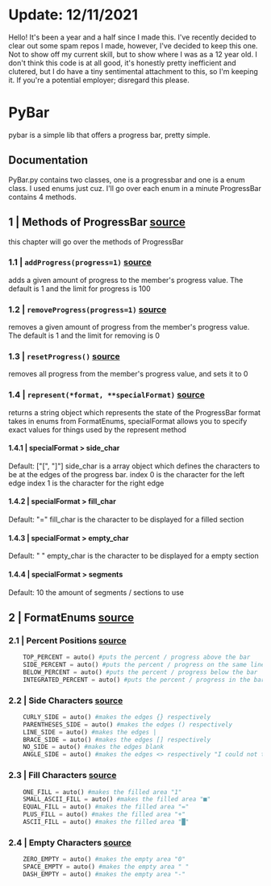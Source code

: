 # Update: 12/11/2021
Hello! It's been a year and a half since I made this. I've recently decided to clear out some spam repos I made, however, I've decided to keep this one. Not to show off my current skill, but to show where I was as a 12 year old. I don't think this code is at all good, it's honestly pretty inefficient and clutered, but I do have a tiny sentimental attachment to this, so I'm keeping it. If you're a potential employer; disregard this please.

# PyBar
pybar is a simple lib that offers a progress bar, pretty simple.

## Documentation
PyBar.py contains two classes, one is a progressbar and one is a enum class.
I used enums just cuz. I'll go over each enum in a minute
ProgressBar contains 4 methods.

## 1 | Methods of ProgressBar [source](https://github.com/MrTops/PyBar/blob/master/PyBar.py#L43)
this chapter will go over the methods of ProgressBar

### 1.1 | ``addProgress(progress=1)`` [source](https://github.com/MrTops/PyBar/blob/master/PyBar.py#L52)
adds a given amount of progress to the member's progress value.
The default is 1 and the limit for progress is 100

### 1.2 | ``removeProgress(progress=1)`` [source](https://github.com/MrTops/PyBar/blob/master/PyBar.py#L56)
removes a given amount of progress from the member's progress value.
The default is 1 and the limit for removing is 0

### 1.3 | ``resetProgress()`` [source](https://github.com/MrTops/PyBar/blob/master/PyBar.py#L60)
removes all progress from the member's progress value, and sets it to 0

### 1.4 | ``represent(*format, **specialFormat)`` [source](https://github.com/MrTops/PyBar/blob/master/PyBar.py#L64)
returns a string object which represents the state of the ProgressBar
format takes in enums from FormatEnums, specialFormat allows you to specify exact values for things used by the represent method

#### 1.4.1 | specialFormat > side_char
Default: ["[", "]"]
side_char is a array object which defines the characters to be at the edges of the progress bar.
index 0 is the character for the left edge
index 1 is the character for the right edge

#### 1.4.2 | specialFormat > fill_char
Default: "="
fill_char is the character to be displayed for a filled section

#### 1.4.3 | specialFormat > empty_char
Default: " "
empty_char is the character to be displayed for a empty section

#### 1.4.4 | specialFormat > segments
Default: 10
the amount of segments / sections to use

## 2 | FormatEnums [source](https://github.com/MrTops/PyBar/blob/master/PyBar.py#L14)

### 2.1 | Percent Positions [source](https://github.com/MrTops/PyBar/blob/master/PyBar.py#L18)
```py
    TOP_PERCENT = auto() #puts the percent / progress above the bar
    SIDE_PERCENT = auto() #puts the percent / progress on the same lines as the bar
    BELOW_PERCENT = auto() #puts the percent / progress below the bar
    INTEGRATED_PERCENT = auto() #puts the percent / progress in the bar, the length of bar must be longer than percent
```

### 2.2 | Side Characters [source](https://github.com/MrTops/PyBar/blob/master/PyBar.py#L23) 
```py
    CURLY_SIDE = auto() #makes the edges {} respectively
    PARENTHESES_SIDE = auto() #makes the edges () respectively
    LINE_SIDE = auto() #makes the edges |
    BRACE_SIDE = auto() #makes the edges [] respectively
    NO_SIDE = auto() #makes the edges blank
    ANGLE_SIDE = auto() #makes the edges <> respectively "I could not think of better name for it other than angle side please make a github issue if you have a better one"
```

### 2.3 | Fill Characters [source](https://github.com/MrTops/PyBar/blob/master/PyBar.py#L30)
```py
    ONE_FILL = auto() #makes the filled area "1"
    SMALL_ASCII_FILL = auto() #makes the filled area "■"
    EQUAL_FILL = auto() #makes the filled area "="
    PLUS_FILL = auto() #makes the filled area "+"
    ASCII_FILL = auto() #makes the filled area "█"
```

### 2.4 | Empty Characters [source](https://github.com/MrTops/PyBar/blob/master/PyBar.py#L36)
```py
    ZERO_EMPTY = auto() #makes the empty area "0"
    SPACE_EMPTY = auto() #makes the empty area " "
    DASH_EMPTY = auto() #makes the empty area "-"
```
